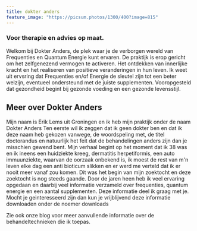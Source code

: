 ```yaml
---
title: dokter anders
feature_image: "https://picsum.photos/1300/400?image=815"
---
```

### Voor therapie en advies op maat.

Welkom bij Dokter Anders, de plek waar je de verborgen wereld van Frequenties en Quantum Energie kunt ervaren. De praktijk is erop gericht om  het zelfgenezend vermogen te activeren. Het ontdekken van innerlijke kracht en het realiseren van positieve veranderingen in hun leven. Ik weet uit ervsring dat Frequenties en/of Energie de sleutel zijn tot een beter welzijn, eventueel ondersteund met de juiste supplementen.
Vooropgesteld dat gezondheid begint bij gezonde voeding en een gezonde levensstijl.

## Meer over Dokter Anders

Mijn naam is Erik Lems uit Groningen en ik heb mijn praktijk onder de naam Dokter Anders
Ten eerste wil ik zeggen dat ik geen dokter ben en dat ik deze naam heb gekozen vanwege, de woordspeling met, de titel doctorandus en natuurlijk het feit dat de behandelingen anders zijn dan je misschien gewend bent.
Mijn verhaal begint op het moment dat ik 38 was en ik ineens een huidziekte kreeg, dermatitis herpetiformis, een auto immuunziekte, waarvan de oorzaak onbekend is, ik moest de rest van m'n leven elke dag een anti bioticum slikken en er werd me verteld dat ik er nooit meer vanaf zou komen.
Dit was het begin van mijn zoektocht en deze zoektocht is nog steeds gaande. Door de jaren heen heb ik veel ervaring opgedaan en daarbij veel informatie verzameld over frequenties, quantum energie en een aantal supplementen. 
Deze informatie deel ik graag met je. Mocht je geinteresseerd zijn  dan kun je vrijblijvend deze informatie downloaden onder de noemer downloads


Zie ook onze blog voor meer aanvullende informatie over de behandeltechnieken die ik toepas.
